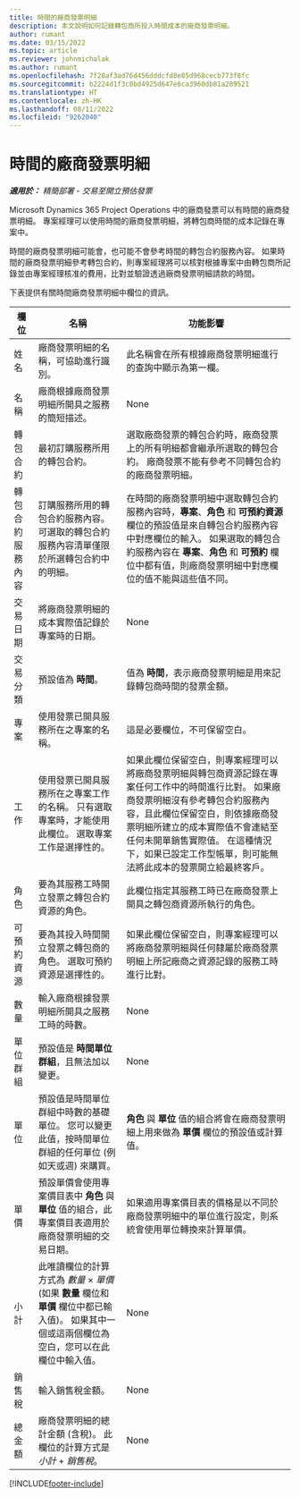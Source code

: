 ```yaml
---
title: 時間的廠商發票明細
description: 本文說明如何記錄轉包商所投入時間成本的廠商發票明細。
author: rumant
ms.date: 03/15/2022
ms.topic: article
ms.reviewer: johnmichalak
ms.author: rumant
ms.openlocfilehash: 7f28af3ad76d456dddcfd8e85d968cecb773f8fc
ms.sourcegitcommit: b2224d1f3c0bd4925d647e6ca3960db81a209521
ms.translationtype: HT
ms.contentlocale: zh-HK
ms.lasthandoff: 08/11/2022
ms.locfileid: "9262040"
---
```

# <a name="vendor-invoice-lines-for-time"></a>時間的廠商發票明細

_**適用於：** 精簡部署 - 交易至開立預估發票_

Microsoft Dynamics 365 Project Operations 中的廠商發票可以有時間的廠商發票明細。 專案經理可以使用時間的廠商發票明細，將轉包商時間的成本記錄在專案中。

時間的廠商發票明細可能會，也可能不會參考時間的轉包合約服務內容。 如果時間的廠商發票明細參考轉包合約，則專案經理將可以核對根據專案中由轉包商所記錄並由專案經理核准的費用，比對並驗證透過廠商發票明細請款的時間。

下表提供有關時間廠商發票明細中欄位的資訊。

| 欄位 | 名稱 | 功能影響 |
| --- | --- | --- |
| 姓名 | 廠商發票明細的名稱，可協助進行識別。 | 此名稱會在所有根據廠商發票明細進行的查詢中顯示為第一欄。 |
| 名稱 | 廠商根據廠商發票明細所開具之服務的簡短描述。 | None |
| 轉包合約 | 最初訂購服務所用的轉包合約。 | 選取廠商發票的轉包合約時，廠商發票上的所有明細都會繼承所選取的轉包合約。 廠商發票不能有參考不同轉包合約的廠商發票明細。 |
| 轉包合約服務內容 | 訂購服務所用的轉包合約服務內容。 可選取的轉包合約服務內容清單僅限於所選轉包合約中的明細。 | 在時間的廠商發票明細中選取轉包合約服務內容時，**專案**、**角色** 和 **可預約資源** 欄位的預設值是來自轉包合約服務內容中對應欄位的輸入。 如果選取的轉包合約服務內容在 **專案**、**角色** 和 **可預約** 欄位中都有值，則廠商發票明細中對應欄位的值不能與這些值不同。 |
| 交易日期 | 將廠商發票明細的成本實際值記錄於專案時的日期。 | None |
| 交易分類 | 預設值為 **時間**。 | 值為 **時間**，表示廠商發票明細是用來記錄轉包商時間的發票金額。 |
| 專案 | 使用發票已開具服務所在之專案的名稱。 | 這是必要欄位，不可保留空白。 |
| 工作 | 使用發票已開具服務所在之專案工作的名稱。 只有選取專案時，才能使用此欄位。 選取專案工作是選擇性的。 | 如果此欄位保留空白，則專案經理可以將廠商發票明細與轉包商資源記錄在專案任何工作中的時間進行比對。 如果廠商發票明細沒有參考轉包合約服務內容，且此欄位保留空白，則依據廠商發票明細所建立的成本實際值不會連結至任何未開單銷售實際值。 在這種情況下，如果已設定工作型帳單，則可能無法將此成本的發票開立給最終客戶。 |
| 角色 | 要為其服務工時開立發票之轉包合約資源的角色。 | 此欄位指定其服務工時已在廠商發票上開具之轉包商資源所執行的角色。 |
| 可預約資源 | 要為其投入時間開立發票之轉包商的角色。 選取可預約資源是選擇性的。 | 如果此欄位保留空白，則專案經理可以將廠商發票明細與任何隸屬於廠商發票明細上所記廠商之資源記錄的服務工時進行比對。 |
| 數量 | 輸入廠商根據發票明細所開具之服務工時的時數。 |None |
| 單位群組 | 預設值是 **時間單位群組**，且無法加以變更。 | None |
| 單位 | 預設值是時間單位群組中時數的基礎單位。 您可以變更此值，按時間單位群組的任何單位 (例如天或週) 來購買。 | **角色** 與 **單位** 值的組合將會在廠商發票明細上用來做為 **單價** 欄位的預設值或計算值。 |
| 單價 | 預設單價會使用專案價目表中 **角色** 與 **單位** 值的組合，此專案價目表適用於廠商發票明細的交易日期。 | 如果適用專案價目表的價格是以不同於廠商發票明細中的單位進行設定，則系統會使用單位轉換來計算單價。 |
| 小計 | 此唯讀欄位的計算方式為 *數量* &times; *單價* (如果 **數量** 欄位和 **單價** 欄位中都已輸入值)。 如果其中一個或這兩個欄位為空白，您可以在此欄位中輸入值。 | None |
| 銷售稅 | 輸入銷售稅金額。 | None |
| 總金額 | 廠商發票明細的總計金額 (含稅)。 此欄位的計算方式是 *小計* +  *銷售稅*。 | None |

[!INCLUDE[footer-include](../../includes/footer-banner.md)]
